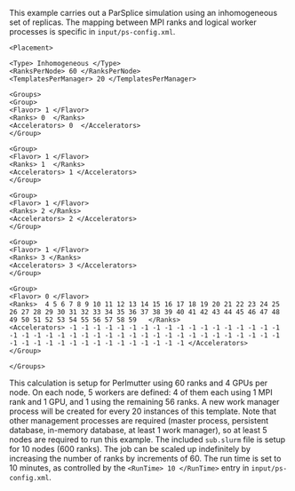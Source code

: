 This example carries out a ParSplice simulation using an inhomogeneous set of replicas. The mapping between MPI ranks and logical worker processes is specific in `input/ps-config.xml`.

```
<Placement>

<Type> Inhomogeneous </Type>
<RanksPerNode> 60 </RanksPerNode>
<TemplatesPerManager> 20 </TemplatesPerManager>

<Groups>
<Group>
<Flavor> 1 </Flavor>
<Ranks> 0  </Ranks>
<Accelerators> 0  </Accelerators>
</Group>

<Group>
<Flavor> 1 </Flavor>
<Ranks> 1  </Ranks>
<Accelerators> 1 </Accelerators>
</Group>

<Group>
<Flavor> 1 </Flavor>
<Ranks> 2 </Ranks>
<Accelerators> 2 </Accelerators>
</Group>

<Group>
<Flavor> 1 </Flavor>
<Ranks> 3 </Ranks>
<Accelerators> 3 </Accelerators>
</Group>

<Group>
<Flavor> 0 </Flavor>
<Ranks>  4 5 6 7 8 9 10 11 12 13 14 15 16 17 18 19 20 21 22 23 24 25 26 27 28 29 30 31 32 33 34 35 36 37 38 39 40 41 42 43 44 45 46 47 48 49 50 51 52 53 54 55 56 57 58 59   </Ranks>
<Accelerators> -1 -1 -1 -1 -1 -1 -1 -1 -1 -1 -1 -1 -1 -1 -1 -1 -1 -1 -1 -1 -1 -1 -1 -1 -1 -1 -1 -1 -1 -1 -1 -1 -1 -1 -1 -1 -1 -1 -1 -1 -1 -1 -1 -1 -1 -1 -1 -1 -1 -1 -1 -1 -1 -1 -1 -1 </Accelerators>
</Group>

</Groups>
```

This calculation is setup for Perlmutter using 60 ranks and 4 GPUs per node. On each node, 5 workers are defined: 4 of them each using 1 MPI rank and 1 GPU, and 1 using the remaining 56 ranks. A new work manager process will be created for every 20 instances of this template. Note that other management processes are required (master process, persistent database, in-memory database, at least 1 work manager), so at least 5 nodes are required to run this example. The included `sub.slurm` file is setup for 10 nodes (600 ranks). The job can be scaled up indefinitely by increasing the number of ranks by increments of 60. The run time is set to 10 minutes, as controlled by the `<RunTime> 10 </RunTime>` entry in `input/ps-config.xml`.

